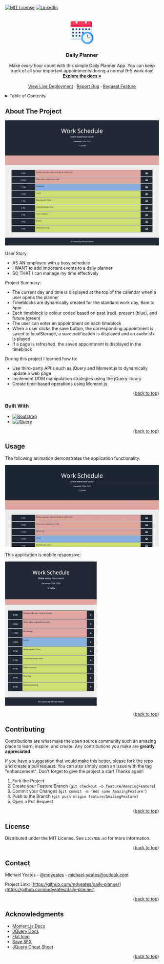 <a name="readme-top"></a>

[![MIT License][license-shield]][license-url]
[![LinkedIn][linkedin-shield]][linkedin-url]

<!-- PROJECT LOGO -->
<br />
<div align="center">
  <a href="https://github.com/mdyeates/daily-planner">
    <img src="assets/images/readmelogo.png" alt="Logo" width="80" height="80">
  </a>

<h3 align="center">Daily Planner</h3>

  <p align="center">
  Make <em>every</em> hour count with this simple Daily Planner App. You can keep track of all your important appointments during a normal 9-5 work day!

<br />
<a href="https://github.com/mdyeates/daily-planner"><strong>Explore the docs »</strong></a>
<br />
<br />
<a href="https://mdyeates.github.io/daily-planner/">View Live Deployment</a>
·
<a href="https://github.com/mdyeates/daily-planner/issues">Report Bug</a>
·
<a href="https://github.com/mdyeates/daily-planner/issues">Request Feature</a>

  </p>
</div>

<!-- TABLE OF CONTENTS -->
<details>
  <summary>Table of Contents</summary>
  <ol>
    <li>
      <a href="#about-the-project">About The Project</a>
      <ul>
        <li><a href="#built-with">Built With</a></li>
      </ul>
    </li>
        <li><a href="#usage">Usage</a></li>
    <li><a href="#contributing">Contributing</a></li>
    <li><a href="#license">License</a></li>
    <li><a href="#contact">Contact</a></li>
    <li><a href="#acknowledgments">Acknowledgments</a></li>
  </ol>
</details>

<!-- ABOUT THE PROJECT -->

## About The Project

[![Daily Planner][product-screenshot]](https://mdyeates.github.io/daily-planner/)

User Story:

- AS AN employee with a busy schedule
- I WANT to add important events to a daily planner
- SO THAT I can manage my time effectively

Project Summary:

- The current day and time is displayed at the top of the calendar when a user opens the planner
- Timeblocks are dynamically created for the standard work day, 9am to 5pm
- Each timeblock is colour coded based on past (red), present (blue), and future (green)
- The user can enter an appointment on each timeblock
- When a user clicks the save button, the corresponding appointment is saved to localStorage, a save notification is displayed and an audio sfx is played
- If a page is refreshed, the saved appointment is displayed in the timeblock

During this project I learned how to:

- Use third-party API's such as jQuery and Moment.js to dynamically update a web page
- Implement DOM manipulation strategies using the jQuery library
- Create time-based operations using Moment.js

<p align="right">(<a href="#readme-top">back to top</a>)</p>

### Built With

- [![Bootstrap][bootstrap.com]][bootstrap-url]
- [![JQuery][jquery.com]][jquery-url]

<p align="right">(<a href="#readme-top">back to top</a>)</p>

## Usage

The following animation demonstrates the application functionality:

![Daily Planner](assets/images/usagegif.gif)

This application is mobile responsive:

<img src="assets/images/mobile.png" width="300">

<p align="right">(<a href="#readme-top">back to top</a>)</p>

<!-- CONTRIBUTING -->

## Contributing

Contributions are what make the open source community such an amazing place to learn, inspire, and create. Any contributions you make are **greatly appreciated**.

If you have a suggestion that would make this better, please fork the repo and create a pull request. You can also simply open an issue with the tag "enhancement".
Don't forget to give the project a star! Thanks again!

1. Fork the Project
2. Create your Feature Branch (`git checkout -b feature/AmazingFeature`)
3. Commit your Changes (`git commit -m 'Add some AmazingFeature'`)
4. Push to the Branch (`git push origin feature/AmazingFeature`)
5. Open a Pull Request

<p align="right">(<a href="#readme-top">back to top</a>)</p>

<!-- LICENSE -->

## License

Distributed under the MIT License. See `LICENSE.md` for more information.

<p align="right">(<a href="#readme-top">back to top</a>)</p>

<!-- CONTACT -->

## Contact

Michael Yeates - [@mdyeates](https://twitter.com/mdyeates) - michael-yeates@outlook.com

Project Link: [https://github.com/mdyeates/daily-planner](https://github.com/mdyeates/daily-planner)

<p align="right">(<a href="#readme-top">back to top</a>)</p>

<!-- ACKNOWLEDGMENTS -->

## Acknowledgments

- [Moment.js Docs](https://momentjs.com/)
- [JQuery Docs](https://jquery.com/)
- [Flat Icon](https://www.flaticon.com/free-icons/calendar)
- [Save SFX](https://mixkit.co/)
- [JQuery Cheat Sheet](https://htmlcheatsheet.com/jquery/)

<p align="right">(<a href="#readme-top">back to top</a>)</p>

<!-- MARKDOWN LINKS & IMAGES -->

[license-shield]: https://img.shields.io/github/license/mdyeates/daily-planner.svg?style=for-the-badge
[license-url]: https://github.com/mdyeates/daily-planner/blob/main/LICENSE
[linkedin-shield]: https://img.shields.io/badge/-LinkedIn-black.svg?style=for-the-badge&logo=linkedin&colorB=555
[linkedin-url]: https://linkedin.com/in/mdyeates
[product-screenshot]: assets/images/screenshot.png
[bootstrap.com]: https://img.shields.io/badge/Bootstrap-563D7C?style=for-the-badge&logo=bootstrap&logoColor=white
[bootstrap-url]: https://getbootstrap.com
[jquery.com]: https://img.shields.io/badge/jQuery-0769AD?style=for-the-badge&logo=jquery&logoColor=white
[jquery-url]: https://jquery.com
